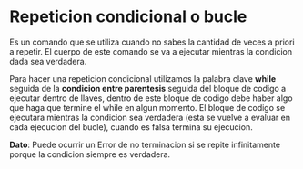 # Repeticion condicional o bucle

Es un comando que se utiliza cuando no sabes la cantidad de veces a priori a repetir. El cuerpo de este comando se va a ejecutar mientras la condicion dada sea verdadera.

Para hacer una repeticion condicional utilizamos la palabra clave **while** seguida de la **condicion entre parentesis** seguida del bloque de codigo a ejecutar dentro de llaves, dentro de este bloque de codigo debe haber algo que haga que termine el while en algun momento. El bloque de codigo se ejecutara mientras la condicion sea verdadera (esta se vuelve a evaluar en cada ejecucion del bucle), cuando es falsa termina su ejecucion.


**Dato**: Puede ocurrir un Error de no terminacion si se repite infinitamente porque la condicion siempre es verdadera.